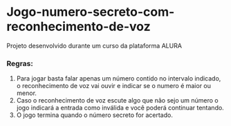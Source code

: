 # Jogo-numero-secreto-com-reconhecimento-de-voz
Projeto desenvolvido durante um curso da plataforma ALURA
### Regras:
1. Para jogar basta falar apenas um número contido no intervalo indicado, o reconhecimento de voz vai ouvir e indicar se o numero é maior ou menor.
2. Caso o reconhecimento de voz escute algo que não sejo um número o jogo indicará a entrada como inválida e você poderá continuar tentando.
3. O jogo termina quando o número secreto for acertado.
